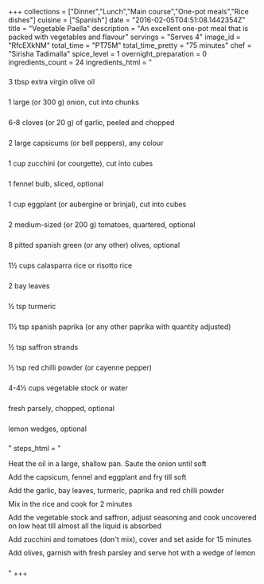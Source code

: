 +++
collections = ["Dinner","Lunch","Main course","One-pot meals","Rice dishes"]
cuisine = ["Spanish"]
date = "2016-02-05T04:51:08.1442354Z"
title = "Vegetable Paella"
description = "An excellent one-pot meal that is packed with vegetables and flavour"
servings = "Serves 4"
image_id = "RfcEXkNM"
total_time = "PT75M"
total_time_pretty = "75 minutes"
chef = "Sirisha Tadimalla"
spice_level = 1
overnight_preparation = 0
ingredients_count = 24
ingredients_html = "<ul style='padding-left: 0; list-style: none;'><li itemprop='recipeIngredient' style='margin: 8px 0px;padding: 8px 0px;'>3 tbsp extra virgin olive oil</li><li itemprop='recipeIngredient' style='margin: 8px 0px;padding: 8px 0px;'>1 large (or 300 g) onion, cut into chunks</li><li itemprop='recipeIngredient' style='margin: 8px 0px;padding: 8px 0px;'>6-8 cloves (or 20 g) of garlic, peeled and chopped</li><li itemprop='recipeIngredient' style='margin: 8px 0px;padding: 8px 0px;'>2 large capsicums (or bell peppers), any colour</li><li itemprop='recipeIngredient' style='margin: 8px 0px;padding: 8px 0px;'>1 cup zucchini (or courgette), cut into cubes</li><li itemprop='recipeIngredient' style='margin: 8px 0px;padding: 8px 0px;'>1 fennel bulb, sliced, optional</li><li itemprop='recipeIngredient' style='margin: 8px 0px;padding: 8px 0px;'>1 cup eggplant (or aubergine or brinjal), cut into cubes</li><li itemprop='recipeIngredient' style='margin: 8px 0px;padding: 8px 0px;'>2 medium-sized (or 200 g) tomatoes, quartered, optional</li><li itemprop='recipeIngredient' style='margin: 8px 0px;padding: 8px 0px;'>8 pitted spanish green (or any other) olives, optional</li><li itemprop='recipeIngredient' style='margin: 8px 0px;padding: 8px 0px;'>1½ cups calasparra rice or risotto rice</li><li itemprop='recipeIngredient' style='margin: 8px 0px;padding: 8px 0px;'>2 bay leaves</li><li itemprop='recipeIngredient' style='margin: 8px 0px;padding: 8px 0px;'>½ tsp turmeric</li><li itemprop='recipeIngredient' style='margin: 8px 0px;padding: 8px 0px;'>1½ tsp spanish paprika (or any other paprika with quantity adjusted)</li><li itemprop='recipeIngredient' style='margin: 8px 0px;padding: 8px 0px;'>½ tsp saffron strands</li><li itemprop='recipeIngredient' style='margin: 8px 0px;padding: 8px 0px;'>½ tsp red chilli powder (or cayenne pepper)</li><li itemprop='recipeIngredient' style='margin: 8px 0px;padding: 8px 0px;'>4-4½ cups vegetable stock or water</li><li itemprop='recipeIngredient' style='margin: 8px 0px;padding: 8px 0px;'>fresh parsely, chopped, optional</li><li itemprop='recipeIngredient' style='margin: 8px 0px;padding: 8px 0px;'>lemon wedges, optional</li></ul>"
steps_html = "<ol style='list-style: none inside; padding-left: 0px;'><li style='padding-bottom: 10px;'><i class='step-track-icon fa fa-square-o'></i><span class='step-text' itemprop='recipeInstructions'>Heat the oil in a large, shallow pan. Saute the onion until soft</span></li><li style='padding-bottom: 10px;'><i class='step-track-icon fa fa-square-o'></i><span class='step-text' itemprop='recipeInstructions'>Add the capsicum, fennel and eggplant and fry till soft</span></li><li style='padding-bottom: 10px;'><i class='step-track-icon fa fa-square-o'></i><span class='step-text' itemprop='recipeInstructions'>Add the garlic, bay leaves, turmeric, paprika and red chilli powder</span></li><li style='padding-bottom: 10px;'><i class='step-track-icon fa fa-square-o'></i><span class='step-text' itemprop='recipeInstructions'>Mix in the rice and cook for 2 minutes</span></li><li style='padding-bottom: 10px;'><i class='step-track-icon fa fa-square-o'></i><span class='step-text' itemprop='recipeInstructions'>Add the vegetable stock and saffron, adjust seasoning and cook uncovered on low heat till almost all the liquid is absorbed</span></li><li style='padding-bottom: 10px;'><i class='step-track-icon fa fa-square-o'></i><span class='step-text' itemprop='recipeInstructions'>Add zucchini and tomatoes (don't mix), cover and set aside for 15 minutes</span></li><li style='padding-bottom: 10px;'><i class='step-track-icon fa fa-square-o'></i><span class='step-text' itemprop='recipeInstructions'>Add olives, garnish with fresh parsley and serve hot with a wedge of lemon</span></li></ol>"
+++
